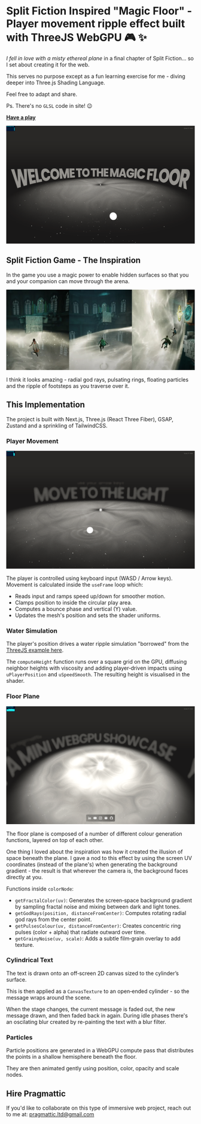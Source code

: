 # Split Fiction Inspired "Magic Floor" - Player movement ripple effect built with ThreeJS WebGPU 🎮 ✨

_I fell in love with a misty ethereal plane_ in a final chapter of Split Fiction... so I set about creating it for the web.

This serves no purpose except as a fun learning exercise for me - diving deeper into Three.js Shading Language.

Feel free to adapt and share.

Ps. There's no `GLSL` code in site! 😉

**[Have a play](https://magic-floor.vercel.app)**

![welcome](https://github.com/prag-matt-ic/magic-floor-player-movement-three-webgpu/blob/main/public/screenshots/welcome.png?raw=true)

## Split Fiction Game - The Inspiration

In the game you use a magic power to enable hidden surfaces so that you and your companion can move through the arena.

![reference](https://github.com/prag-matt-ic/magic-floor-player-movement-three-webgpu/blob/main/public/screenshots/reference.jpg?raw=true)

I think it looks amazing - radial god rays, pulsating rings, floating particles and the ripple of footsteps as you traverse over it.

## This Implementation

The project is built with Next.js, Three.js (React Three Fiber), GSAP, Zustand and a sprinkling of TailwindCSS.

### Player Movement

![move](https://github.com/prag-matt-ic/magic-floor-player-movement-three-webgpu/blob/main/public/screenshots/move.png?raw=true)

The player is controlled using keyboard input (WASD / Arrow keys).
Movement is calculated inside the `useFrame` loop which:

- Reads input and ramps speed up/down for smoother motion.
- Clamps position to inside the circular play area.
- Computes a bounce phase and vertical (Y) value.
- Updates the mesh's position and sets the shader uniforms.

### Water Simulation

The player's position drives a water ripple simulation "borrowed" from the [ThreeJS example here](https://github.com/mrdoob/three.js/blob/master/examples/webgpu_compute_water.html).

The `computeHeight` function runs over a square grid on the GPU, diffusing neighbor heights with viscosity and adding player‑driven impacts using `uPlayerPosition` and `uSpeedSmooth`.
The resulting height is visualised in the shader.

### Floor Plane

![floor](https://github.com/prag-matt-ic/magic-floor-player-movement-three-webgpu/blob/main/public/screenshots/floor.png?raw=true)

The floor plane is composed of a number of different colour generation functions, layered on top of each other.

One thing I loved about the inspiration was how it created the illusion of space beneath the plane. I gave a nod to this effect by using the screen UV coordinates (instead of the plane's) when generating the background gradient - the result is that wherever the camera is, the background faces directly at you.

Functions inside `colorNode`:

- `getFractalColor(uv)`: Generates the screen‑space background gradient by sampling fractal noise and mixing between dark and light tones.
- `getGodRays(position, distanceFromCenter)`: Computes rotating radial god rays from the center point.
- `getPulsesColour(uv, distanceFromCenter)`: Creates concentric ring pulses (color + alpha) that radiate outward over time.
- `getGrainyNoise(uv, scale)`: Adds a subtle film‑grain overlay to add texture.

### Cylindrical Text

The text is drawn onto an off‑screen 2D canvas sized to the cylinder’s surface.

This is then applied as a `CanvasTexture` to an open‑ended cylinder - so the message wraps around the scene.

When the stage changes, the current message is faded out, the new message drawn, and then faded back in again.
During idle phases there's an oscilating blur created by re-painting the text with a blur filter.

### Particles

Particle positions are generated in a WebGPU compute pass that distributes the points in a shallow hemisphere beneath the floor.

They are then animated gently using position, color, opacity and scale nodes.

## Hire Pragmattic

If you'd like to collaborate on this type of immersive web project, reach out to me at: [pragmattic.ltd@gmail.com](mailto:pragmattic.ltd@gmail.com)

